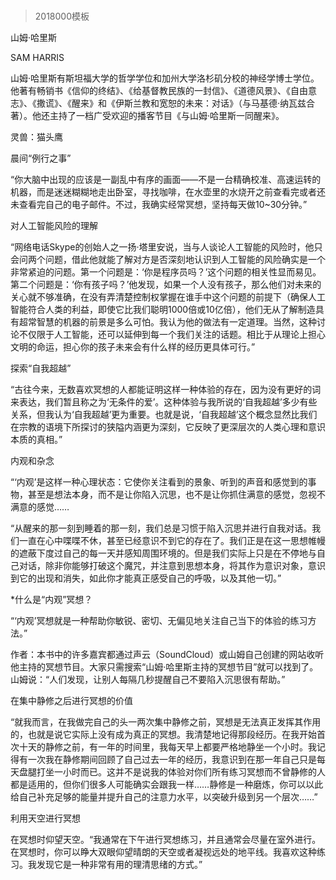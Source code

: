 # 
> 2018000模板



山姆·哈里斯


SAM HARRIS


山姆·哈里斯有斯坦福大学的哲学学位和加州大学洛杉矶分校的神经学博士学位。他著有畅销书《信仰的终结》、《给基督教民族的一封信》、《道德风景》、《自由意志》、《撒谎》、《醒来》和《伊斯兰教和宽恕的未来：对话》（与马基德·纳瓦兹合著）。他还主持了一档广受欢迎的播客节目《与山姆·哈里斯一同醒来》。

灵兽：猫头鹰


晨间“例行之事”

“你大脑中出现的应该是一副乱中有序的画面——不是一台精确校准、高速运转的机器，而是迷迷糊糊地走出卧室，寻找咖啡，在水壶里的水烧开之前查看完或者还未查看完自己的电子邮件。不过，我确实经常冥想，坚持每天做10~30分钟。”


对人工智能风险的理解

“网络电话Skype的创始人之一扬·塔里安说，当与人谈论人工智能的风险时，他只会问两个问题，借此他就能了解对方是否深刻地认识到人工智能的风险确实是一个非常紧迫的问题。第一个问题是：‘你是程序员吗？’这个问题的相关性显而易见。第二个问题是：‘你有孩子吗？’他发现，如果一个人没有孩子，那么他们对未来的关心就不够准确，在没有弄清楚控制权掌握在谁手中这个问题的前提下（确保人工智能符合人类的利益，即使它比我们聪明1000倍或10亿倍），他们无从了解制造具有超常智慧的机器的前景是多么可怕。我认为他的做法有一定道理。当然，这种讨论不仅限于人工智能，还可以延伸到每一个我们关注的话题。相比于从理论上担心文明的命运，担心你的孩子未来会有什么样的经历更具体可行。”


探索“自我超越”

“古往今来，无数喜欢冥想的人都能证明这样一种体验的存在，因为没有更好的词来表达，我们暂且称之为‘无条件的爱’。这种体验与我所说的‘自我超越’多少有些关系，但我认为‘自我超越’更为重要。也就是说，‘自我超越’这个概念显然比我们在宗教的语境下所探讨的狭隘内涵更为深刻，它反映了更深层次的人类心理和意识本质的真相。”


内观和杂念

“‘内观’是这样一种心理状态：它使你关注看到的景象、听到的声音和感觉到的事物，甚至是想法本身，而不是让你陷入沉思，也不是让你抓住满意的感觉，忽视不满意的感觉……

“从醒来的那一刻到睡着的那一刻，我们总是习惯于陷入沉思并进行自我对话。我们一直在心中喋喋不休，甚至已经意识不到它的存在了。我们正是在这一思想帷幔的遮蔽下度过自己的每一天并感知周围环境的。但是我们实际上只是在不停地与自己对话，除非你能够打破这个魔咒，并注意到思想本身，将其作为意识对象，意识到它的出现和消失，如此你才能真正感受自己的呼吸，以及其他一切。”

*什么是“内观”冥想？

“‘内观’冥想就是一种帮助你敏锐、密切、无偏见地关注自己当下的体验的练习方法。”


作者：本书中的许多嘉宾都通过声云（SoundCloud）或山姆自己创建的网站收听他主持的冥想节目。大家只需搜索“山姆·哈里斯主持的冥想节目”就可以找到了。山姆说：“人们发现，让别人每隔几秒提醒自己不要陷入沉思很有帮助。”




在集中静修之后进行冥想的价值

“就我而言，在我做完自己的头一两次集中静修之前，冥想是无法真正发挥其作用的，也就是说它实际上没有成为真正的冥想。我清楚地记得那段经历。在我开始首次十天的静修之前，有一年的时间里，我每天早上都要严格地静坐一个小时。我记得有一次我在静修期间回顾了自己过去一年的经历，我意识到在那一年自己只是每天盘腿打坐一小时而已。这并不是说我的体验对你们所有练习冥想而不曾静修的人都是适用的，但你们很多人可能确实会跟我一样……静修是一种磨炼，你可以以此给自己补充足够的能量并提升自己的注意力水平，以突破升级到另一个层次……”


利用天空进行冥想

在冥想时仰望天空。“我通常在下午进行冥想练习，并且通常会尽量在室外进行。在冥想时，你可以睁大双眼仰望晴朗的天空或者凝视远处的地平线。我喜欢这种练习。我发现它是一种非常有用的理清思绪的方式。”

